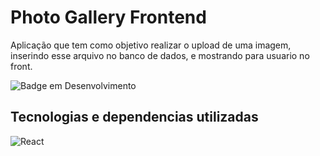 # Photo Gallery Frontend 

Aplicação que tem como objetivo realizar o upload de uma imagem, inserindo esse arquivo no banco de dados, e mostrando para usuario no front.

![Badge em Desenvolvimento](http://img.shields.io/static/v1?label=STATUS&message=EM%20DESENVOLVIMENTO&color=GREEN&style=for-the-badge)

## Tecnologias e dependencias utilizadas

![React](https://img.shields.io/badge/React-20232A?style=for-the-badge&logo=react&logoColor=61DAFB)
 


 
